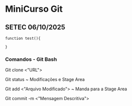 
# MiniCurso Git

## SETEC 06/10/2025
```
function test(){

}
```

### Comandos - Git Bash
Git clone <"URL">

Git status ~ Modificações e Stage Area

Git add <"Arquivo Modificado"> ~ Manda para a Stage Area

Git commit -m <"Mensagem Descritiva">